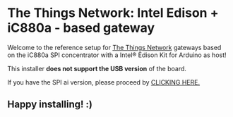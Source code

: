 # The Things Network: Intel Edison + iC880a - based gateway

Welcome to the reference setup for [The Things Network](http://thethingsnetwork.org/) gateways based on the iC880a SPI concentrator with a Intel® Edison Kit for Arduino as host!

This installer **does not support the USB version** of the board.

If you have the SPI ai version, please proceed by [CLICKING HERE.](https://github.com/mihaimiculescu/TTN-ic880a-edison-gateway/tree/spi)

## Happy installing! :)
